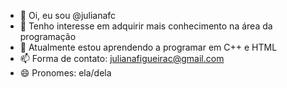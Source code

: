 - 👋 Oi, eu sou @julianafc
- 👀 Tenho interesse em adquirir mais conhecimento na área da programação
- 🌱 Atualmente estou aprendendo a programar em C++ e HTML
- 📫 Forma de contato: julianafigueirac@gmail.com
- 😄 Pronomes: ela/dela


<!---
julianafc/julianafc is a ✨ special ✨ repository because its `README.md` (this file) appears on your GitHub profile.
You can click the Preview link to take a look at your changes.
--->
